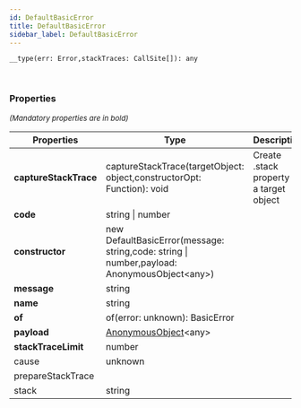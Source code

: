 ```yaml
---
id: DefaultBasicError
title: DefaultBasicError
sidebar_label: DefaultBasicError
---
```


```tsx
__type(err: Error,stackTraces: CallSite[]): any
```
<br/>



### Properties

<font size="2"><i>(Mandatory properties are in bold)</i></font>

| Properties | Type | Description |
| --------- | ---- | ----------- |
| **captureStackTrace** | captureStackTrace(targetObject: object,constructorOpt: Function): void | Create .stack property on a target object |
| **code** | string \| number |  |
| **constructor** | new DefaultBasicError(message: string,code: string \| number,payload: AnonymousObject<any\>) |  |
| **message** | string |  |
| **name** | string |  |
| **of** | of(error: unknown): BasicError |  |
| **payload** | [AnonymousObject](/framework-api/interfaces/AnonymousObject.md)<any\> |  |
| **stackTraceLimit** | number |  |
| cause | unknown |  |
| prepareStackTrace |  |  |
| stack | string |  |
